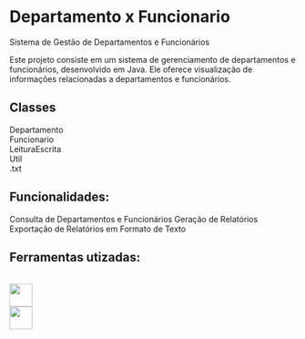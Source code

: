<h1>Departamento x Funcionario</h1>

Sistema de Gestão de Departamentos e Funcionários

Este projeto consiste em um sistema de gerenciamento de departamentos e funcionários, desenvolvido em Java.
Ele oferece visualização de informações relacionadas a departamentos e funcionários.

<h2>Classes</h2>
Departamento<br>
Funcionario<br>
LeituraEscrita<br>
Util<br>
.txt

<h2>Funcionalidades:</h2>
Consulta de Departamentos e Funcionários
Geração de Relatórios
Exportação de Relatórios em Formato de Texto

 <h2>Ferramentas utizadas:</h2>
 <br />
<img src="https://github.com/eduardocs90/POO2023_ind/assets/141246270/47a9c72e-9983-40bb-aea5-b75ee2bf37c2" height="40" width="40">
<br />
<img src="https://github.com/eduardocs90/POO2023_ind/assets/141246270/e47f388f-c81e-4c15-af08-607609ee99dd" height="40" width="40">

